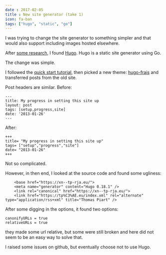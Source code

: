 ```yaml
---
date : 2017-02-05
title : New site generator (take 1)
icon: fa-ban
tags: ["hugo", "static", "go"]
---
```

I was trying to change the site generator to something simpler and that would also support including images hosted elsewhere.

After [some research](https://www.staticgen.com/), I found [Hugo](https://gohugo.io). Hugo is a static site generator using Go.

The change was simple.

I followed the [quick start tutorial](https://gohugo.io/overview/quickstart/), then picked a new theme: [hugo-frais](https://github.com/the2ne/hugo-frais) and transferred posts from the old site.

Post headers are similar. Before:
```
---
title: My progress in setting this site up
layout: post
tags: [setup,progress,site]
date: '2013-01-26'
---
```
After:
```
+++
title= "My progress in setting this site up"
tags= ["setup","progress","site"]
date= "2013-01-26"
+++
```
Not so complicated.

However, in then end, I looked at the source code and found some ugliness:
```
    <base href="https://xn--tp-rja.eu/">
    <meta name="generator" content="Hugo 0.18.1" />
    <link rel="canonical" href="https://xn--tp-rja.eu/">
    <link href="https://tp%C3%AE.eu/index.xml" rel="alternate" type="application/rss+xml" title="Thomas Piart" />
```
After some digging in the options, it found two options:
```
canonifyURLs = true
relativeURLs = true
```
they made some url relative, but some were still broken and here did not seem to be an easy way to solve that.

I raised some issues on github, but eventually choose not to use Hugo.